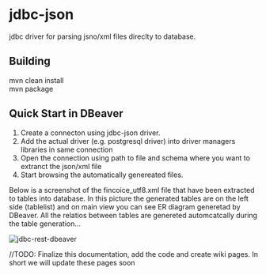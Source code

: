 # jdbc-json
jdbc driver for parsing jsno/xml files direclty to database. 

## Building
mvn clean install  
mvn package

## Quick Start in DBeaver

1. Create a connecton using jdbc-json driver.
2. Add the actual driver (e.g. postgresql driver) into driver managers libraries in same connection
3. Open the connection using path to file and schema where you want to extranct the json/xml file
4. Start browsing the automatically genereated files.

Below is a screenshot of the fincoice_utf8.xml file that have been extracted to tables into database.
In this picture the generated tables are on the left side (tablelist) and on main view you can see ER diagram generetad by DBeaver.
All the relatios between tables are genereted automcatcally during the table generation...

![jdbc-rest-dbeaver](http://vnetcon.s3-website-eu-west-1.amazonaws.com/img/jdbc-json-dbeaver.png)


//TODO: Finalize this documentation, add the code and create wiki pages. In short we will update these pages soon


